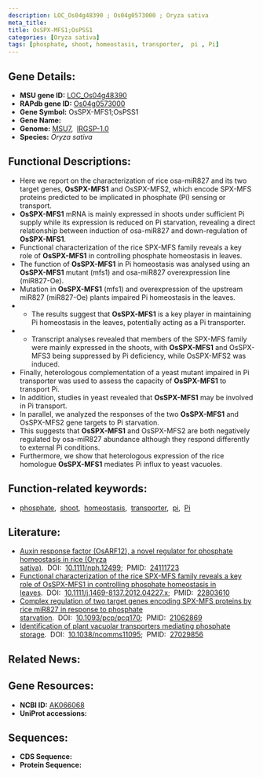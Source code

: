 ```yaml
---
description: LOC_Os04g48390 ; Os04g0573000 ; Oryza sativa
meta_title:
title: OsSPX-MFS1;OsPSS1
categories: [Oryza sativa]
tags: [phosphate, shoot, homeostasis, transporter,  pi , Pi]
---
```


## Gene Details:
- **MSU gene ID:** [LOC_Os04g48390](http://rice.uga.edu/cgi-bin/ORF_infopage.cgi?orf=LOC_Os04g48390)  
- **RAPdb gene ID:** [Os04g0573000](https://rapdb.dna.affrc.go.jp/locus/?name=Os04g0573000)  
- **Gene Symbol:** OsSPX-MFS1;OsPSS1
- **Gene Name:**
- **Genome:**  [MSU7](http://rice.uga.edu/),&nbsp;&nbsp;[IRGSP-1.0](https://rapdb.dna.affrc.go.jp/download/irgsp1.html)
- **Species:** *Oryza sativa*

## Functional Descriptions:
   - Here we report on the characterization of rice osa-miR827 and its two target genes, **OsSPX-MFS1** and OsSPX-MFS2, which encode SPX-MFS proteins predicted to be implicated in phosphate (Pi) sensing or transport.
   - **OsSPX-MFS1** mRNA is mainly expressed in shoots under sufficient Pi supply while its expression is reduced on Pi starvation, revealing a direct relationship between induction of osa-miR827 and down-regulation of **OsSPX-MFS1**.
   - Functional characterization of the rice SPX-MFS family reveals a key role of **OsSPX-MFS1** in controlling phosphate homeostasis in leaves.
   - The function of **OsSPX-MFS1** in Pi homeostasis was analysed using an **OsSPX-MFS1** mutant (mfs1) and osa-miR827 overexpression line (miR827-Oe).
   - Mutation in **OsSPX-MFS1** (mfs1) and overexpression of the upstream miR827 (miR827-Oe) plants impaired Pi homeostasis in the leaves.
   - * The results suggest that **OsSPX-MFS1** is a key player in maintaining Pi homeostasis in the leaves, potentially acting as a Pi transporter.
   - * Transcript analyses revealed that members of the SPX-MFS family were mainly expressed in the shoots, with **OsSPX-MFS1** and OsSPX-MFS3 being suppressed by Pi deficiency, while OsSPX-MFS2 was induced.
   - Finally, heterologous complementation of a yeast mutant impaired in Pi transporter was used to assess the capacity of **OsSPX-MFS1** to transport Pi.
   - In addition, studies in yeast revealed that **OsSPX-MFS1** may be involved in Pi transport.
   - In parallel, we analyzed the responses of the two **OsSPX-MFS1** and OsSPX-MFS2 gene targets to Pi starvation.
   - This suggests that **OsSPX-MFS1** and OsSPX-MFS2 are both negatively regulated by osa-miR827 abundance although they respond differently to external Pi conditions.
   - Furthermore, we show that heterologous expression of the rice homologue **OsSPX-MFS1** mediates Pi influx to yeast vacuoles.

## Function-related keywords:
   - [phosphate](/tags/phosphate/),&nbsp;&nbsp;[shoot](/tags/shoot/),&nbsp;&nbsp;[homeostasis](/tags/homeostasis/),&nbsp;&nbsp;[transporter](/tags/transporter/),&nbsp;&nbsp;[pi](/tags/pi/),&nbsp;&nbsp;[Pi](/tags/Pi/)

## Literature:
   - [Auxin response factor (OsARF12), a novel regulator for phosphate homeostasis in rice (Oryza sativa)](https://www.doi.org/10.1111/nph.12499).&nbsp;&nbsp;DOI:&nbsp;&nbsp;[10.1111/nph.12499](https://www.doi.org/10.1111/nph.12499);&nbsp;&nbsp;PMID:&nbsp;&nbsp;[24111723](https://pubmed.ncbi.nlm.nih.gov/24111723/)
   - [Functional characterization of the rice SPX-MFS family reveals a key role of OsSPX-MFS1 in controlling phosphate homeostasis in leaves](https://www.doi.org/10.1111/j.1469-8137.2012.04227.x).&nbsp;&nbsp;DOI:&nbsp;&nbsp;[10.1111/j.1469-8137.2012.04227.x](https://www.doi.org/10.1111/j.1469-8137.2012.04227.x);&nbsp;&nbsp;PMID:&nbsp;&nbsp;[22803610](https://pubmed.ncbi.nlm.nih.gov/22803610/)
   - [Complex regulation of two target genes encoding SPX-MFS proteins by rice miR827 in response to phosphate starvation](https://www.doi.org/10.1093/pcp/pcq170).&nbsp;&nbsp;DOI:&nbsp;&nbsp;[10.1093/pcp/pcq170](https://www.doi.org/10.1093/pcp/pcq170);&nbsp;&nbsp;PMID:&nbsp;&nbsp;[21062869](https://pubmed.ncbi.nlm.nih.gov/21062869/)
   - [Identification of plant vacuolar transporters mediating phosphate storage](https://www.doi.org/10.1038/ncomms11095).&nbsp;&nbsp;DOI:&nbsp;&nbsp;[10.1038/ncomms11095](https://www.doi.org/10.1038/ncomms11095);&nbsp;&nbsp;PMID:&nbsp;&nbsp;[27029856](https://pubmed.ncbi.nlm.nih.gov/27029856/)

## Related News:

## Gene Resources:
- **NCBI ID:**  [AK066068](http://www.ncbi.nlm.nih.gov/nuccore/AK066068)
- **UniProt accessions:** [](https://www.uniprot.org/uniprotkb//entry)

## Sequences:
- **CDS Sequence:**
- **Protein Sequence:**
